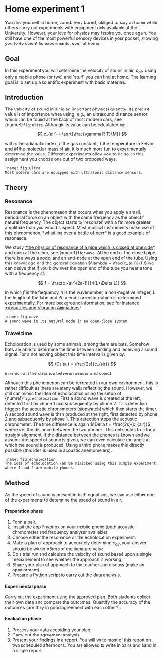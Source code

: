 # Home experiment 1
You find yourself at home, bored. Very bored, obliged to stay at home while others carry out experiments with equipment only available at the University. However, your love for physics may inspire you once again. You still have one of the most powerful sensory devices in your pocket, allowing you to do scientific experiments, even at home. 


## Goal
In this experiment you will determine the velocity of sound in air, $c_{air}$, using only a mobile phone (or two) and 'stuff' you can find at home. The learning goal is to set up a scientific experiment with basic materials.

## Introduction
The velocity of sound in air is an important physical quantity. Its precise value is of importance when using, e.g., an ultrasound distance sensor which can be found at the back of most modern cars, see {numref}`fig:ultra`. Although its value can be calculated by:

$$
c_{air} = \sqrt{\frac{\gamma R T}{M}}
$$

with $\gamma$ the adiabatic index, $R$ the gas constant, $T$ the temperature in Kelvin and $M$ the molecular mass of air, it is much more fun to experimentally determine the value. Different experiments allow you to do so. In this assignment you choose one out of two proposed ways.

```{figure} /figures/soundvelocity/ultrasonicsensor.jpeg
:name: fig:ultra
Most modern cars are equipped with ultrasonic distance sensors. 
```

## Theory
### Resonance
Resonance is the phenomenon that occurs when you apply a small, periodical force on an object with the same frequency as the objects' natural frequency. The object starts to 'resonate' with a far more greater amplitude than you would suspect. Most musical instruments make use of this phenomenon, [*whistling over a bottle of beer](https://www.youtube.com/watch?v=VAySXYqbc8M)* is a good example of resonance. 


We study [*the physics of resonance of a pipe which is closed at one side](https://www.youtube.com/watch?v=bHdHaYNX4Tk)*, and open at the other, see {numref}`fig:wave`. At the end of the closed pipe, there is always a node, and an anti-node at the open end of the tube. Using this knowledge and the general equation $\lambda = \frac{c_{air}}{f}$ we can derive that if you blow over the open end of the tube you hear a tone with a frequency of: 

$$
f = \frac{c_{air}(2n-1)}{4(L+\Delta L)}
$$

in which $f$ is the frequency, $n$ is the wavenumber, a non-negative integer, $L$ the length of the tube and $\Delta L$ a end-correction which is determined experimentally. For more background information, see for instance [*Acoustics and Vibration Animations](https://www.acs.psu.edu/drussell/Demos/StandingWaves/StandingWaves.html)*.

```{figure} /figures/soundvelocity/wave.png
:name: fig:wave
A sound wave in its natural mode in an open-close system
```

### Travel time
Echolocation is used by some animals, among them are bats. Somehow bats are able to determine the time between sending and receiving a sound signal. For a not moving object this time interval is given by:

$$
\Delta t = \frac{2s}{c_{air}}
$$

in which $s$ it the distance between sender and object.


Although this phenomenon can be recreated in our own environment, this is rather difficult as there are many walls reflecting the sound. However, we still can mimic the idea of echolocation using the setup of {numref}`fig:echolocation`. First a sound wave is created at the left, detected first by phone 1 and subsequently by phone 2. This detection triggers the acoustic chronometers (stopwatch) which then starts the timer. A second sound wave is then produced at the right, first detected by phone 2 and subsequently by phone 1. This detection stops the acoustic chronometer. The time difference is again $\Delta t = \frac{2s}{c_{air}}$, where $s$ is the distance between the two phones. This only holds true for a straight alignment. If the distance between the phones is known and we assume the speed of sound is given, we can even calculate the angle at which the sound is produced. Using a third phone makes this directly possible (this idea is used in acoustic anemometers).

```{figure} /figures/soundvelocity/soundtravel.eps
:name: fig:echolocation
The idea of echolocation can be mimicked using this simple experiment, where 1 and 2 are mobile phones.
```

## Method
As the speed of sound is present in both equations, we can use either one of the experiments to determine the speed of sound in air.

#### Preparation phase
1. Form a pair.
1. Install the app Phyphox on your mobile phone (both acoustic chronometer and frequency analyzer available).
1. Choose either the resonance or the echolocation experiment.
1. Make a plan of approach to accurately determine $c_{air}$, your answer should be within $\pm 5 m/s$ of the literature value.
1. Do a trial run and calculate the velocity of sound based upon a single measurement to see whether the approach is working.
1. Share your plan of approach to the teacher and discuss (make an appointment).
1. Prepare a Python script to carry out the data analysis.

#### Experimental phase
Carry out the experiment using the approved plan. Both students collect their own data and compare the outcomes. Quantify the accuracy of the outcomes (are they in good agreement with each other?).

#### Evaluation phase
1. Process your data according your plan.
1. Carry out the agreement analysis.
1. Present your findings in a report. You will write most of this report on two scheduled afternoons. You are allowed to write in pairs and hand in a single report.
